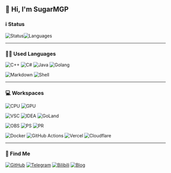 ## 👋 Hi, I'm SugarMGP

### ℹ️ Status 

![Status](https://github-readme-stats.vercel.app/api?username=SugarMGP&show_icons=true&include_all_commits=true&hide_border=true)![Languages](https://github-readme-stats.vercel.app/api/top-langs/?username=SugarMGP&layout=compact&hide_border=true)

---

### 🧑‍💻 Used Languages 

![C++](https://img.shields.io/badge/C%2B%2B-00599C?style=for-the-badge)
![C#](https://img.shields.io/badge/C%23-378BBA?style=for-the-badge)
![Java](https://img.shields.io/badge/Java-ae784d?style=for-the-badge)
![Golang](https://img.shields.io/badge/Golang-00ADD8?style=for-the-badge)

![Markdown](https://img.shields.io/badge/Markdown-000000?style=for-the-badge&logo=markdown&logoColor=white)
![Shell](https://img.shields.io/badge/Shell_Script-121011?style=for-the-badge&logo=gnu-bash&logoColor=white)

---

### 💻 Workspaces 

![CPU](https://img.shields.io/badge/AMD-Ryzen_7_8845HS-ED1C24?style=for-the-badge&logo=amd&logoColor=white)
![GPU](https://img.shields.io/badge/Nvidia-RTX_4060_Laptop-76B900?style=for-the-badge&logo=nvidia&logoColor=white)

![VSC](https://img.shields.io/badge/Visual_Studio_Code-0078D4?style=for-the-badge&logo=vscodium&logoColor=white)
![IDEA](https://img.shields.io/badge/IntelliJ_IDEA-000000.svg?style=for-the-badge&logo=intellij-idea&logoColor=white)
![GoLand](https://img.shields.io/badge/GoLand-000000.svg?style=for-the-badge&logo=goland&logoColor=white)

![OBS](https://img.shields.io/badge/OBS%20Studio-302E31?style=for-the-badge&logo=obsstudio&logoColor=white)
![PS](https://img.shields.io/badge/Photoshop-31A8FF?style=for-the-badge&logo=adobephotoshop&logoColor=white)
![PR](https://img.shields.io/badge/Premiere%20Pro-9999FF?style=for-the-badge&logo=adobepremierepro&logoColor=white)

![Docker](https://img.shields.io/badge/Docker-2496ED?style=for-the-badge&logo=docker&logoColor=white)
![GitHub Actions](https://img.shields.io/badge/GitHub_Actions-2088FF?style=for-the-badge&logo=github-actions&logoColor=white)
![Vercel](https://img.shields.io/badge/Vercel-000000?style=for-the-badge&logo=vercel&logoColor=white)
![Cloudflare](https://img.shields.io/badge/Cloudflare-F38020?style=for-the-badge&logo=Cloudflare&logoColor=white)

---

### 📱 Find Me 

[![GitHub](https://img.shields.io/badge/GitHub-100000?style=for-the-badge&logo=github&logoColor=white)](https://github.com/SugarMGP)
[![Telegram](https://img.shields.io/badge/Telegram-2CA5E0?style=for-the-badge&logo=telegram&logoColor=white)](https://t.me/SugarMGP)
[![Bilibili](https://img.shields.io/badge/Bilibili-00A1D6?style=for-the-badge&logo=bilibili&logoColor=white)](https://space.bilibili.com/129922746)
[![Blog](https://img.shields.io/badge/Blog-0E83CD?style=for-the-badge&logo=hexo&logoColor=white)](https://blog.sugarmgp.icu/)
